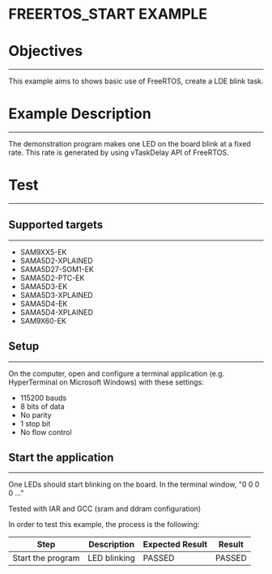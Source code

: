 FREERTOS_START EXAMPLE
============

# Objectives
------------
This example aims to shows basic use of FreeRTOS, create a LDE blink task.

# Example Description
---------------------
The demonstration program makes one LED on the board blink at a fixed rate.
This rate is generated by using vTaskDelay API of FreeRTOS.


# Test
------
## Supported targets
--------------------
* SAM9XX5-EK
* SAMA5D2-XPLAINED
* SAMA5D27-SOM1-EK
* SAMA5D2-PTC-EK
* SAMA5D3-EK
* SAMA5D3-XPLAINED
* SAMA5D4-EK
* SAMA5D4-XPLAINED
* SAM9X60-EK

## Setup
--------
On the computer, open and configure a terminal application
(e.g. HyperTerminal on Microsoft Windows) with these settings:
 - 115200 bauds
 - 8 bits of data
 - No parity
 - 1 stop bit
 - No flow control

## Start the application
------------------------

One LEDs should start blinking on the board. In the terminal window, "0 0 0 0 ..."

Tested with IAR and GCC (sram and ddram configuration)

In order to test this example, the process is the following:

Step | Description | Expected Result | Result
-----|-------------|-----------------|-------
Start the program | LED blinking | PASSED | PASSED



